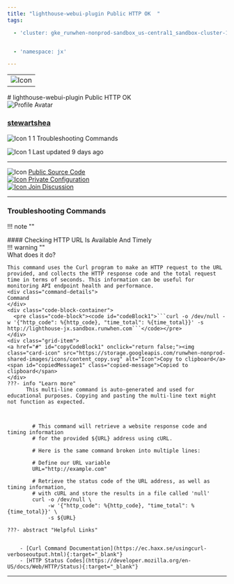 ```yaml
---
title: "lighthouse-webui-plugin Public HTTP OK  "
tags: 

  - 'cluster: gke_runwhen-nonprod-sandbox_us-central1_sandbox-cluster-1-cluster'


  - 'namespace: jx'

---
```


<table class="invisible-table">
  <tr>
    <td class="icon-cell">
      <img src="https://storage.googleapis.com/runwhen-nonprod-shared-images/icons/cloud_default.svg" alt="Icon" />
    </td>
  </tr>
</table>
# lighthouse-webui-plugin Public HTTP OK    
<div class="author-block">
  <img src="/github_profile_cache/stewartshea_icon.png" alt="Profile Avatar" class="author-avatar">
  <div class="author-info">
    <a href="https://github.com/stewartshea" target="_blank">
    <h3 class="author-name">stewartshea</a></h3>
  <p class="author-bio">
      <img src="https://storage.googleapis.com/runwhen-nonprod-shared-images/icons/terminal.svg" alt="Icon 1" class="bio-icon">
    1 Troubleshooting Commands</p>
      <p class="author-bio">
     <img src="https://storage.googleapis.com/runwhen-nonprod-shared-images/icons/calendar_month.svg" alt="Icon 1" class="bio-icon">
    Last updated 9 days ago </p>
  </div>
</div>
  

<p></p>
<hr class="custom-hr">
<div class="command-header-grid">
  <div class="grid-item">
    <img class="card-icon" src="https://storage.googleapis.com/runwhen-nonprod-shared-images/icons/public.svg" alt="Icon">
    <a href="https://github.com/runwhen-contrib/rw-cli-codecollection/tree/main/codebundles/curl-http-ok/runbook.robot" target="_blank">Public Source Code</a>
  </div>

  <div class="grid-item">
    <a href="#" id="configLink" onclick="return false;">
      <img class="card-icon" src="https://storage.googleapis.com/runwhen-nonprod-shared-images/icons/lock.svg" alt="Icon">
      Private Configuration
    </a>
  </div>

  <div class="grid-item">
    <a href="https://github.com/orgs/runwhen-contrib/discussions?discussions_q=is%3Aopen+curl-http-ok" target="_blank">
      <img class="card-icon" src="https://storage.googleapis.com/runwhen-nonprod-shared-images/icons/forum.svg" alt="Icon">
      Join Discussion
    </a>
  </div>
</div>
<hr class="custom-hr">

### Troubleshooting Commands



!!! note ""
    <div class="command-title">
    #### Checking HTTP URL Is Available And Timely  
    </div>
    !!! warning ""
    <div class="command-details">
    What does it do?
    </div>
    

    This command uses the Curl program to make an HTTP request to the URL provided, and collects the HTTP response code and the total request time in terms of seconds. This information can be useful for monitoring API endpoint health and performance.
    <div class="command-details">
    Command
    </div>
    <div class="code-block-container">
      <pre class="code-block"><code id="codeBlock1">```curl -o /dev/null -w '{"http_code": %{http_code}, "time_total": %{time_total}}' -s http://lighthouse-jx.sandbox.runwhen.com```</code></pre>
    </div>
    <div class="grid-item">
    <a href="#" id="copyCodeBlock1" onclick="return false;"><img class="card-icon" src="https://storage.googleapis.com/runwhen-nonprod-shared-images/icons/content_copy.svg" alt="Icon">Copy to clipboard</a>
    <span id="copiedMessage1" class="copied-message">Copied to clipboard</span>
    </div>
    ???- info "Learn more"
          This multi-line command is auto-generated and used for educational purposes. Copying and pasting the multi-line text might not function as expected.
            
            

            # This command will retrieve a website response code and timing information 
            # for the provided ${URL} address using cURL.

            # Here is the same command broken into multiple lines:

            # Define our URL variable
            URL="http://example.com"

            # Retrieve the status code of the URL address, as well as timing information,
            # with cURL and store the results in a file called 'null'
            curl -o /dev/null \
                 -w '{"http_code": %{http_code}, "time_total": %{time_total}}' \
                 -s ${URL}

    ???- abstract "Helpful Links"

            
        - [Curl Command Documentation](https://ec.haxx.se/usingcurl-verboseoutput.html){:target="_blank"}
        - [HTTP Status Codes](https://developer.mozilla.org/en-US/docs/Web/HTTP/Status){:target="_blank"}

<script>

document.getElementById('copyCodeBlock1').addEventListener('click', function() {
    copyCodeBlock1();
});

function copyCodeBlock1() {
  var codeBlock = document.getElementById('codeBlock1');
  var text = codeBlock.textContent;

  navigator.clipboard.writeText(text)
    .then(() => {
      console.log('Code block copied to clipboard:', text);
      showCopiedMessage();
    })
    .catch((error) => {
      console.error('Error copying code block to clipboard:', error);
    });
}

function showCopiedMessage() {
  var copiedMessage = document.getElementById('copiedMessage1');
  copiedMessage.classList.add('show');

  setTimeout(function() {
    copiedMessage.classList.remove('show');
  }, 2000);
}
</script>




<script>
document.getElementById('configLink').addEventListener('click', function() {
    showConfig('/workspaces/ws/slxs/lwp-jx-grnwhnnprsndb-http-ok/runbook.yaml');
});

function showConfig(runbook) {
    const popupContainer = document.createElement("div"); // Container for the popup
    const popup = document.createElement("div");
    popup.classList.add("popup");

    const loadingMessage = document.createElement("h1");
    loadingMessage.innerText = "Please wait...";

    popup.appendChild(loadingMessage);
    popupContainer.appendChild(popup); // Append the popup to the container
    document.body.appendChild(popupContainer); // Append the container to the document body

    fetch('/get-runbook-config', {
        method: 'POST',
        headers: {
            'Content-Type': 'application/json'
        },
        body: JSON.stringify({
            runbook: runbook,
        }) 
        })
        .then(response => {
            if (!response.ok) {
                throw new Error('Network response was not ok');
            }
            return response.text();
        })
        .then(data => {
            popup.removeChild(loadingMessage);

            const closeButton = document.createElement("span");
            closeButton.classList.add("close");
            closeButton.innerHTML = "&times;";
            closeButton.style.fontSize = "24px"; // Increase the font size for better visibility
            closeButton.style.position = "absolute";
            closeButton.style.top = "10px";
            closeButton.style.right = "10px";

            const title = document.createElement("p");
            title.innerText = "Private configuration for: " + 'lighthouse-webui-plugin Public HTTP OK  ';
            const configPath = document.createElement("p");
            configPath.innerText = "Local filesystem path: /shared/output/" + runbook;

            const image = document.createElement("img");
            image.src = "https://storage.googleapis.com/runwhen-nonprod-shared-images/icons/lock.svg";
            image.alt = "Icon";

            const codeBlock = document.createElement("pre");
            codeBlock.classList.add("code-block");
            codeBlock.innerText = data;

            popup.appendChild(closeButton);
            popup.appendChild(image); // Append the image to the popup
            popup.appendChild(title);
            popup.appendChild(configPath);
            popup.appendChild(codeBlock);
        })
        .catch(error => {
            console.error('Error:', error);
            alert(error);
        });

    // Event delegation for close button click
    popupContainer.addEventListener("click", (event) => {
        const target = event.target;
        if (target.classList.contains("close")) {
            event.stopPropagation(); // Stop event propagation
            document.body.removeChild(popupContainer); // Remove the container instead of the popup
        }
    });
}

</script>
<style>
  .multiline {
    white-space: pre-wrap;
    word-wrap: break-word;
  }
.popup .code-block {
    background-color: #333;
    color: #f8f8f8;
    padding: 10px;
    font-family: Consolas, Monaco, 'Andale Mono', monospace;
    font-size: 14px;
    line-height: 1.4;
    overflow: auto;
}


</style>



---